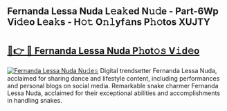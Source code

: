 ## Fernanda Lessa Nuda L𝚎a𝚔ed N𝚞𝚍e - Part-6Wp Vi𝚍𝚎o L𝚎a𝚔s - H𝚘𝚝 O𝚗𝚕yf𝚊ns P𝚑𝚘tos XUJTY

# <h2><a href="http://kf74z1j.oniu.top/?m=Fernanda+Lessa+Nuda">🔗👉 🔴 Fernanda Lessa Nuda P𝚑ot𝚘𝚜 V𝚒d𝚎o</a></h2>

[![Fernanda Lessa Nuda Nu𝚍e𝚜](https://i.imgur.com/0qMVB7G.gif)](http://kf74z1j.oniu.top/?m=Fernanda+Lessa+Nuda)
Digital trendsetter Fernanda Lessa Nuda, acclaimed for sharing dance and lifestyle content, including performances and personal blogs on social media. Remarkable snake charmer Fernanda Lessa Nuda, acclaimed for their exceptional abilities and accomplishments in handling snakes.  
